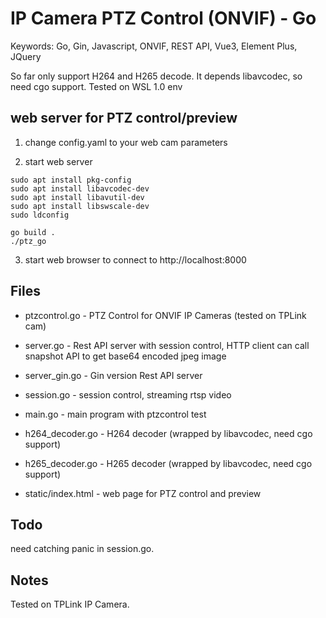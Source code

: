 # IP Camera PTZ Control (ONVIF) - Go

Keywords: Go, Gin, Javascript, ONVIF, REST API, Vue3, Element Plus, JQuery

So far only support H264 and H265 decode. It depends libavcodec, so need cgo support. Tested on WSL 1.0 env

## web server for PTZ control/preview

1. change config.yaml to your web cam parameters

2. start web server

```shell
sudo apt install pkg-config
sudo apt install libavcodec-dev
sudo apt install libavutil-dev
sudo apt install libswscale-dev
sudo ldconfig

go build .
./ptz_go
```

3. start web browser to connect to http://localhost:8000

## Files

* ptzcontrol.go - PTZ Control for ONVIF IP Cameras (tested on TPLink cam)

* server.go - Rest API server with session control, HTTP client can call snapshot API to get base64 encoded jpeg image

* server_gin.go - Gin version Rest API server

* session.go - session control, streaming rtsp video

* main.go - main program with ptzcontrol test

* h264_decoder.go - H264 decoder (wrapped by libavcodec, need cgo support)

* h265_decoder.go - H265 decoder (wrapped by libavcodec, need cgo support)

* static/index.html - web page for PTZ control and preview

## Todo

need catching panic in session.go.

## Notes

Tested on TPLink IP Camera.